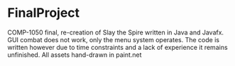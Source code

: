 # FinalProject
COMP-1050 final, re-creation of Slay the Spire written in Java and Javafx.
GUI combat does not work, only the menu system operates. The code is written
however due to time constraints and a lack of experience it remains unfinished.
All assets hand-drawn in paint.net
